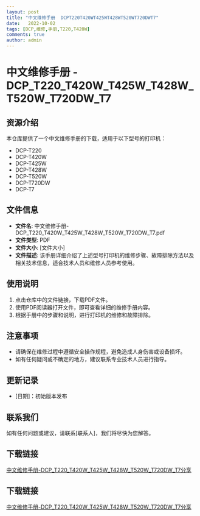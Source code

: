 ```yaml
---
layout: post
title: "中文维修手册  DCPT220T420WT425WT428WT520WT720DWT7"
date:   2022-10-02
tags: [DCP,维修,手册,T220,T420W]
comments: true
author: admin
---
```

# 中文维修手册 - DCP_T220_T420W_T425W_T428W_T520W_T720DW_T7

## 资源介绍

本仓库提供了一个中文维修手册的下载，适用于以下型号的打印机：

- DCP-T220
- DCP-T420W
- DCP-T425W
- DCP-T428W
- DCP-T520W
- DCP-T720DW
- DCP-T7

## 文件信息

- **文件名**: 中文维修手册-DCP_T220_T420W_T425W_T428W_T520W_T720DW_T7.pdf
- **文件类型**: PDF
- **文件大小**: [文件大小]
- **文件描述**: 该手册详细介绍了上述型号打印机的维修步骤、故障排除方法以及相关技术信息，适合技术人员和维修人员参考使用。

## 使用说明

1. 点击仓库中的文件链接，下载PDF文件。
2. 使用PDF阅读器打开文件，即可查看详细的维修手册内容。
3. 根据手册中的步骤和说明，进行打印机的维修和故障排除。

## 注意事项

- 请确保在维修过程中遵循安全操作规程，避免造成人身伤害或设备损坏。
- 如有任何疑问或不确定的地方，建议联系专业技术人员进行指导。

## 更新记录

- [日期]：初始版本发布

## 联系我们

如有任何问题或建议，请联系[联系人]，我们将尽快为您解答。

## 下载链接

[中文维修手册-DCP_T220_T420W_T425W_T428W_T520W_T720DW_T7分享](https://pan.quark.cn/s/5168454d8aee)

## 下载链接

[中文维修手册-DCP_T220_T420W_T425W_T428W_T520W_T720DW_T7分享](https://pan.quark.cn/s/f2aff4aaefe4)